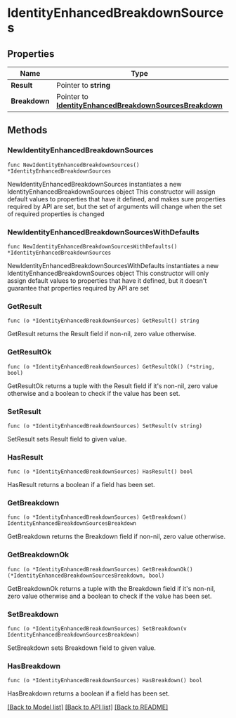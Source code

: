 # IdentityEnhancedBreakdownSources

## Properties

Name | Type | Description | Notes
------------ | ------------- | ------------- | -------------
**Result** | Pointer to **string** |  | [optional] 
**Breakdown** | Pointer to [**IdentityEnhancedBreakdownSourcesBreakdown**](IdentityEnhancedBreakdownSourcesBreakdown.md) |  | [optional] 

## Methods

### NewIdentityEnhancedBreakdownSources

`func NewIdentityEnhancedBreakdownSources() *IdentityEnhancedBreakdownSources`

NewIdentityEnhancedBreakdownSources instantiates a new IdentityEnhancedBreakdownSources object
This constructor will assign default values to properties that have it defined,
and makes sure properties required by API are set, but the set of arguments
will change when the set of required properties is changed

### NewIdentityEnhancedBreakdownSourcesWithDefaults

`func NewIdentityEnhancedBreakdownSourcesWithDefaults() *IdentityEnhancedBreakdownSources`

NewIdentityEnhancedBreakdownSourcesWithDefaults instantiates a new IdentityEnhancedBreakdownSources object
This constructor will only assign default values to properties that have it defined,
but it doesn't guarantee that properties required by API are set

### GetResult

`func (o *IdentityEnhancedBreakdownSources) GetResult() string`

GetResult returns the Result field if non-nil, zero value otherwise.

### GetResultOk

`func (o *IdentityEnhancedBreakdownSources) GetResultOk() (*string, bool)`

GetResultOk returns a tuple with the Result field if it's non-nil, zero value otherwise
and a boolean to check if the value has been set.

### SetResult

`func (o *IdentityEnhancedBreakdownSources) SetResult(v string)`

SetResult sets Result field to given value.

### HasResult

`func (o *IdentityEnhancedBreakdownSources) HasResult() bool`

HasResult returns a boolean if a field has been set.

### GetBreakdown

`func (o *IdentityEnhancedBreakdownSources) GetBreakdown() IdentityEnhancedBreakdownSourcesBreakdown`

GetBreakdown returns the Breakdown field if non-nil, zero value otherwise.

### GetBreakdownOk

`func (o *IdentityEnhancedBreakdownSources) GetBreakdownOk() (*IdentityEnhancedBreakdownSourcesBreakdown, bool)`

GetBreakdownOk returns a tuple with the Breakdown field if it's non-nil, zero value otherwise
and a boolean to check if the value has been set.

### SetBreakdown

`func (o *IdentityEnhancedBreakdownSources) SetBreakdown(v IdentityEnhancedBreakdownSourcesBreakdown)`

SetBreakdown sets Breakdown field to given value.

### HasBreakdown

`func (o *IdentityEnhancedBreakdownSources) HasBreakdown() bool`

HasBreakdown returns a boolean if a field has been set.


[[Back to Model list]](../README.md#documentation-for-models) [[Back to API list]](../README.md#documentation-for-api-endpoints) [[Back to README]](../README.md)


